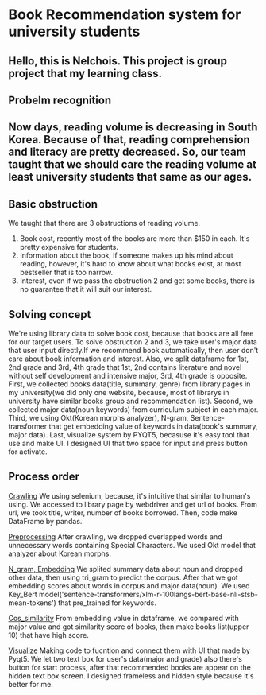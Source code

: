 # Book Recommendation system for university students 

Hello, this is Nelchois.
This project is group project that my learning class.
---
## Probelm recognition
Now days, reading volume is decreasing in South Korea. 
Because of that, reading comprehension and literacy are pretty decreased. 
So, our team taught that we should care the reading volume at least university students that same as our ages.
---
## Basic obstruction
We taught that there are 3 obstructions of reading volume.
1. Book cost, recently most of the books are more than $150 in each. It's pretty expensive for students.
2. Information about the book, if someone makes up his mind about reading, however, it's hard to know about what books exist, at most bestseller that is too narrow.
3. Interest, even if we pass the obstruction 2 and get some books, there is no guarantee that it will suit our interest. 

## Solving concept
We're using library data to solve book cost, because that books are all free for our target users.
To solve obstruction 2 and 3, we take user's major data that user input directly.If we recommend book automatically, then user don't care about book information and interest. Also, we split dataframe for 1st, 2nd grade and 3rd, 4th grade that 1st, 2nd contains literature and novel without self development and intensive major, 3rd, 4th grade is opposite.
First, we collected books data(title, summary, genre) from library pages in my university(we did only one website, because, most of librarys in university have similar books group and recommendation list).
Second, we collected major data(noun keywords) from curriculum subject in each major.
Third, we using Okt(Korean morphs analyzer), N-gram, Sentence-transformer that get embedding value of keywords in data(book's summary, major data). 
Last, visualize system by PYQT5, becasuse it's easy tool that use and make UI.
I designed UI that two space for input and press button for activate.

## Process order
[Crawling](https://github.com/Nelchois/TIL/blob/master/Semi_group_project/Semi_project01.md) We using selenium, because, it's intuitive that similar to human's using. We accessed to library page by webdriver and get url of books. From url, we took title, writer, number of books borrowed. Then, code make DataFrame by pandas.

[Preprocessing](https://github.com/Nelchois/TIL/blob/master/Semi_group_project/Semi_project02.md) After crawling, we dropped overlapped words and unnecessary words containing Special Characters. We used Okt model that analyzer about Korean morphs.

[N_gram, Embedding](https://github.com/Nelchois/TIL/blob/master/Semi_group_project/Semi_project02.md) We splited summary data about noun and dropped other data, then using tri_gram to predict the corpus. After that we got embedding scores about words in corpus and major data(noun). We used Key_Bert model('sentence-transformers/xlm-r-100langs-bert-base-nli-stsb-mean-tokens') that pre_trained for keywords. 

[Cos_similarity](https://github.com/Nelchois/TIL/blob/master/Semi_group_project/Semi_project03.md) From embedding value in dataframe, we compared with major value and got similarity score of books, then make books list(upper 10) that have high score.

[Visualize](https://github.com/Nelchois/TIL/blob/master/Semi_group_project/Semi_project03.md) Making code to fucntion and connect them with UI that made by Pyqt5. We let two text box for user's data(major and grade) also there's button for start process, after that recommended books are appear on the hidden text box screen. I designed frameless and hidden style because it's better for me.  